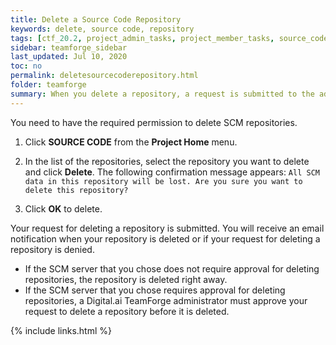 ```yaml
---
title: Delete a Source Code Repository
keywords: delete, source code, repository
tags: [ctf_20.2, project_admin_tasks, project_member_tasks, source_code, git_gerrit, scm]
sidebar: teamforge_sidebar
last_updated: Jul 10, 2020
toc: no
permalink: deletesourcecoderepository.html
folder: teamforge
summary: When you delete a repository, a request is submitted to the administrator for approval.
---
```


You need to have the required permission to delete SCM repositories.

1. Click **SOURCE CODE** from the **Project Home** menu.

2. In the list of the repositories, select the repository you want to delete and click **Delete**. The following confirmation message appears: `All SCM data in this repository will be lost. Are you sure you want to delete this repository?`

3. Click **OK** to delete.

Your request for deleting a repository is submitted. You will receive an email notification when your repository is deleted or if your request for deleting a repository is denied.

* If the SCM server that you chose does not require approval for deleting repositories, the repository is deleted right away.
* If the SCM server that you chose requires approval for deleting repositories, a Digital.ai TeamForge administrator must approve your request to delete a repository before it is deleted.

{% include links.html %}